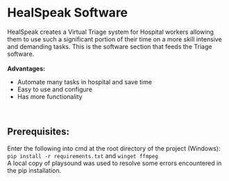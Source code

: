 # HealSpeak Software<br>
HealSpeak creates a Virtual Triage system for Hospital workers allowing them to use such a significant portion of their time on a more skill intensive and demanding tasks. This is the software section that feeds the Triage software. <br> <br>
<b>Advantages:</b>
<ul>
  <li>Automate many tasks in hospital and save time</li>
  <li>Easy to use and configure</li>
  <li>Has more functionality</li>
</ul>
<br>
<h2>Prerequisites:</h2>
Enter the following into cmd at the root directory of the project (Windows):
<code>pip install -r requirements.txt</code> and <code>winget ffmpeg</code><br>
A local copy of playsound was used to resolve some errors encountered in the pip installation.
